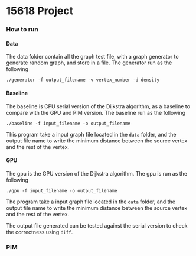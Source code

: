 # 15618 Project
### How to run

#### Data
The data folder contain all the graph test file, with a graph generator to generate random graph, and store in a file.
The generator run as the following
```
./generator -f output_filename -v vertex_number -d density
```

#### Baseline
The baseline is CPU serial version of the Dijkstra algorithm, as a baseline to compare with the GPU and PIM version.
The baseline run as the following
```
./baseline -f input_filename -o output_filename
```

This program take a input graph file located in the `data` folder, and the output file name to write the minimum distance between the source vertex and the rest of the vertex.

#### GPU
The gpu is the GPU version of the Dijkstra algorithm.
The gpu is run as the following
```
./gpu -f input_filename -o output_filename
```

The program take a input graph file located in the `data` folder, and the output file name to write the minimum distance between the source vertex and the rest of the vertex.

The output file generated can be tested against the serial version to check the correctness using `diff`.

### PIM